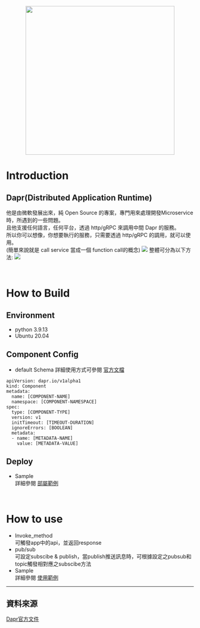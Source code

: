 <p align='center'>
    <img style='width:400px' src="https://upload.wikimedia.org/wikipedia/commons/thumb/c/c0/Dapr_logo.svg/1200px-Dapr_logo.svg.png"/>
</p>

# Introduction
## Dapr(Distributed Application Runtime)   
他是由微軟發展出來，純 Open Source 的專案，專門用來處理開發Microservice 時，所遇到的一些問題。   
且他支援任何語言，任何平台，透過 http/gRPC 來調用中間 Dapr 的服務。   
所以你可以想像，你想要執行的服務，只需要透過 http/gRPC 的調用，就可以使用。   
(簡單來說就是 call service 當成一個 function call的概念)
<img src="https://docs.dapr.io/images/service-invocation-overview.png"/>
整體可分為以下方法:
<img src="https://docs.dapr.io/images/building_blocks.png"/>

<br/>  

# How to Build
## Environment
- python 3.9.13
- Ubuntu 20.04

## Component Config
- default Schema
詳細使用方式可參閱 [官方文檔](https://docs.dapr.io/operations/components/component-schema/)
```
apiVersion: dapr.io/v1alpha1
kind: Component
metadata:
  name: [COMPONENT-NAME]
  namespace: [COMPONENT-NAMESPACE]
spec:
  type: [COMPONENT-TYPE]
  version: v1
  initTimeout: [TIMEOUT-DURATION]
  ignoreErrors: [BOOLEAN]
  metadata:
  - name: [METADATA-NAME]
    value: [METADATA-VALUE]
```
## Deploy
- Sample  
詳細參閱 [部屬範例](./docker/)

<br/>

# How to use
- Invoke_method  
可觸發app中的api，並返回response
- pub/sub  
可設定subscibe & publish，當publish推送訊息時，可根據設定之pubsub和topic觸發相對應之subscibe方法
- Sample  
詳細參閱 [使用範例](./sample/)

---
## 資料來源
[Dapr官方文件](https://docs.dapr.io/)